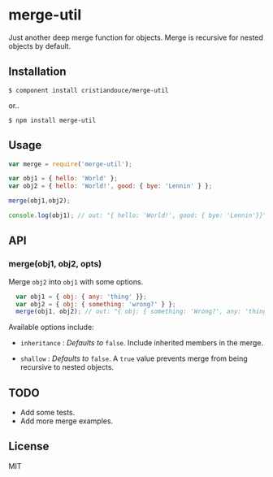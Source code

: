# merge-util

  Just another deep merge function for objects.
  Merge is recursive for nested objects by default.

## Installation

    $ component install cristiandouce/merge-util

or..

    $ npm install merge-util

## Usage
```javascript
var merge = require('merge-util');

var obj1 = { hello: 'World' };
var obj2 = { hello: 'World!', good: { bye: 'Lennin' } };

merge(obj1,obj2);

console.log(obj1); // out: "{ hello: 'World!', good: { bye: 'Lennin'}}"

```

## API
### merge(obj1, obj2, opts)
  Merge `obj2` into `obj1` with some options.

````javascript
  var obj1 = { obj: { any: 'thing' }};
  var obj2 = { obj: { something: 'wrong?' } };
  merge(obj1, obj2); // out: "{ obj: { something: 'Wrong?', any: 'thing' }}"
````

Available options include:

* `inheritance` : *Defaults to* `false`. Include inherited members in the merge.

* `shallow` : *Defaults to* `false`. A `true` value prevents merge from being recursive to nested objects.


## TODO
  * Add some tests.
  * Add more merge examples.

## License

  MIT

